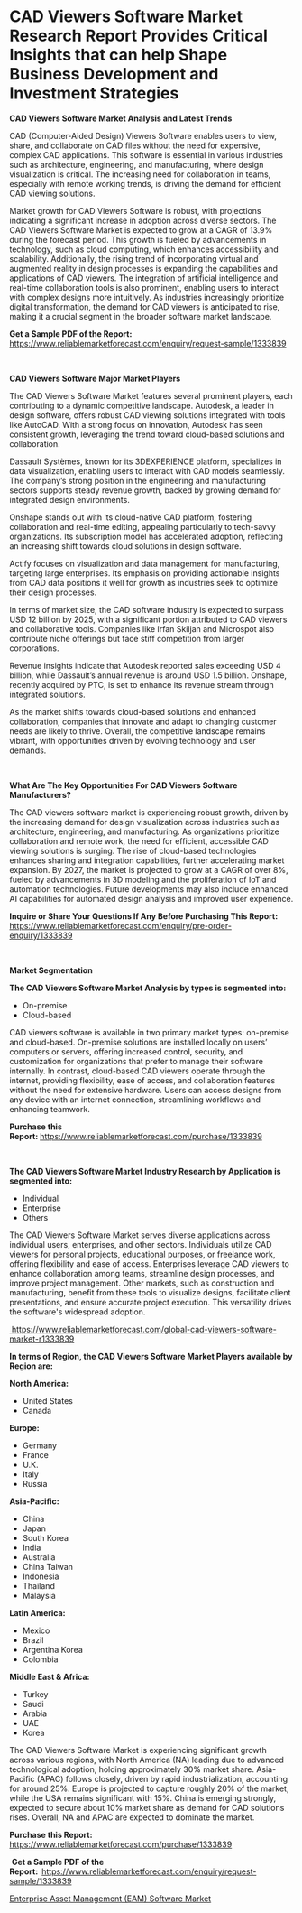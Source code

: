 <p><h1>CAD Viewers Software Market Research Report Provides Critical Insights that can help Shape Business Development and Investment Strategies</h1></p><p><strong>CAD Viewers Software Market Analysis and Latest Trends</strong></p>
<p><p>CAD (Computer-Aided Design) Viewers Software enables users to view, share, and collaborate on CAD files without the need for expensive, complex CAD applications. This software is essential in various industries such as architecture, engineering, and manufacturing, where design visualization is critical. The increasing need for collaboration in teams, especially with remote working trends, is driving the demand for efficient CAD viewing solutions.</p><p>Market growth for CAD Viewers Software is robust, with projections indicating a significant increase in adoption across diverse sectors. The CAD Viewers Software Market is expected to grow at a CAGR of 13.9% during the forecast period. This growth is fueled by advancements in technology, such as cloud computing, which enhances accessibility and scalability. Additionally, the rising trend of incorporating virtual and augmented reality in design processes is expanding the capabilities and applications of CAD viewers. The integration of artificial intelligence and real-time collaboration tools is also prominent, enabling users to interact with complex designs more intuitively. As industries increasingly prioritize digital transformation, the demand for CAD viewers is anticipated to rise, making it a crucial segment in the broader software market landscape.</p></p>
<p><strong>Get a Sample PDF of the Report:&nbsp;</strong> <a href="https://www.reliablemarketforecast.com/enquiry/request-sample/1333839?utm_campaign=1834&utm_medium=2&utm_source=Github&utm_content=ia&utm_term=27122024&utm_id=cad-viewers-software">https://www.reliablemarketforecast.com/enquiry/request-sample/1333839</a></p>
<p>&nbsp;</p>
<p><strong>CAD Viewers Software Major Market Players</strong></p>
<p><p>The CAD Viewers Software Market features several prominent players, each contributing to a dynamic competitive landscape. Autodesk, a leader in design software, offers robust CAD viewing solutions integrated with tools like AutoCAD. With a strong focus on innovation, Autodesk has seen consistent growth, leveraging the trend toward cloud-based solutions and collaboration.</p><p>Dassault Systèmes, known for its 3DEXPERIENCE platform, specializes in data visualization, enabling users to interact with CAD models seamlessly. The company’s strong position in the engineering and manufacturing sectors supports steady revenue growth, backed by growing demand for integrated design environments.</p><p>Onshape stands out with its cloud-native CAD platform, fostering collaboration and real-time editing, appealing particularly to tech-savvy organizations. Its subscription model has accelerated adoption, reflecting an increasing shift towards cloud solutions in design software.</p><p>Actify focuses on visualization and data management for manufacturing, targeting large enterprises. Its emphasis on providing actionable insights from CAD data positions it well for growth as industries seek to optimize their design processes.</p><p>In terms of market size, the CAD software industry is expected to surpass USD 12 billion by 2025, with a significant portion attributed to CAD viewers and collaborative tools. Companies like Irfan Skiljan and Microspot also contribute niche offerings but face stiff competition from larger corporations.</p><p>Revenue insights indicate that Autodesk reported sales exceeding USD 4 billion, while Dassault’s annual revenue is around USD 1.5 billion. Onshape, recently acquired by PTC, is set to enhance its revenue stream through integrated solutions.</p><p>As the market shifts towards cloud-based solutions and enhanced collaboration, companies that innovate and adapt to changing customer needs are likely to thrive. Overall, the competitive landscape remains vibrant, with opportunities driven by evolving technology and user demands.</p></p>
<p>&nbsp;</p>
<p><strong>What Are The Key Opportunities For CAD Viewers Software Manufacturers?</strong></p>
<p><p>The CAD viewers software market is experiencing robust growth, driven by the increasing demand for design visualization across industries such as architecture, engineering, and manufacturing. As organizations prioritize collaboration and remote work, the need for efficient, accessible CAD viewing solutions is surging. The rise of cloud-based technologies enhances sharing and integration capabilities, further accelerating market expansion. By 2027, the market is projected to grow at a CAGR of over 8%, fueled by advancements in 3D modeling and the proliferation of IoT and automation technologies. Future developments may also include enhanced AI capabilities for automated design analysis and improved user experience.</p></p>
<p><strong>Inquire or Share Your Questions If Any Before Purchasing This Report:</strong> <a href="https://www.reliablemarketforecast.com/enquiry/pre-order-enquiry/1333839?utm_campaign=1834&utm_medium=2&utm_source=Github&utm_content=ia&utm_term=27122024&utm_id=cad-viewers-software">https://www.reliablemarketforecast.com/enquiry/pre-order-enquiry/1333839</a></p>
<p>&nbsp;</p>
<p><strong>Market Segmentation</strong></p>
<p><strong>The CAD Viewers Software Market Analysis by types is segmented into:</strong></p>
<p><ul><li>On-premise</li><li>Cloud-based</li></ul></p>
<p><p>CAD viewers software is available in two primary market types: on-premise and cloud-based. On-premise solutions are installed locally on users’ computers or servers, offering increased control, security, and customization for organizations that prefer to manage their software internally. In contrast, cloud-based CAD viewers operate through the internet, providing flexibility, ease of access, and collaboration features without the need for extensive hardware. Users can access designs from any device with an internet connection, streamlining workflows and enhancing teamwork.</p></p>
<p><strong>Purchase this Report:&nbsp;</strong><a href="https://www.reliablemarketforecast.com/purchase/1333839?utm_campaign=1834&utm_medium=2&utm_source=Github&utm_content=ia&utm_term=27122024&utm_id=cad-viewers-software">https://www.reliablemarketforecast.com/purchase/1333839</a></p>
<p>&nbsp;</p>
<p><strong>The CAD Viewers Software Market Industry Research by Application is segmented into:</strong></p>
<p><ul><li>Individual</li><li>Enterprise</li><li>Others</li></ul></p>
<p><p>The CAD Viewers Software Market serves diverse applications across individual users, enterprises, and other sectors. Individuals utilize CAD viewers for personal projects, educational purposes, or freelance work, offering flexibility and ease of access. Enterprises leverage CAD viewers to enhance collaboration among teams, streamline design processes, and improve project management. Other markets, such as construction and manufacturing, benefit from these tools to visualize designs, facilitate client presentations, and ensure accurate project execution. This versatility drives the software's widespread adoption.</p></p>
<p><a href="https://www.reliablemarketforecast.com/global-cad-viewers-software-market-r1333839?utm_campaign=1834&utm_medium=2&utm_source=Github&utm_content=ia&utm_term=27122024&utm_id=cad-viewers-software">&nbsp;https://www.reliablemarketforecast.com/global-cad-viewers-software-market-r1333839</a></p>
<p><strong>In terms of Region, the CAD Viewers Software Market Players available by Region are:</strong></p>
<p>
    <p> <strong> North America: </strong>
        <ul>
            <li>United States</li>
            <li>Canada</li>
        </ul>
        </p> 
    <p> <strong> Europe: </strong>
        <ul>
            <li>Germany</li>
            <li>France</li>
            <li>U.K.</li>
            <li>Italy</li>
            <li>Russia</li>
        </ul>
        </p> 
    <p> <strong> Asia-Pacific: </strong>
        <ul>
            <li>China</li>
            <li>Japan</li>
            <li>South Korea</li>
            <li>India</li>
            <li>Australia</li>
            <li>China Taiwan</li>
            <li>Indonesia</li>
            <li>Thailand</li>
            <li>Malaysia</li>
        </ul>
        </p> 
    <p> <strong> Latin America: </strong>
        <ul>
            <li>Mexico</li>
            <li>Brazil</li>
            <li>Argentina Korea</li>
            <li>Colombia</li>
        </ul>
        </p> 
    <p> <strong> Middle East & Africa: </strong>
        <ul>
            <li>Turkey</li>
            <li>Saudi</li>
            <li>Arabia</li>
            <li>UAE</li>
            <li>Korea</li>
        </ul>
    </p>
    </p>
<p><p>The CAD Viewers Software Market is experiencing significant growth across various regions, with North America (NA) leading due to advanced technological adoption, holding approximately 30% market share. Asia-Pacific (APAC) follows closely, driven by rapid industrialization, accounting for around 25%. Europe is projected to capture roughly 20% of the market, while the USA remains significant with 15%. China is emerging strongly, expected to secure about 10% market share as demand for CAD solutions rises. Overall, NA and APAC are expected to dominate the market.</p></p>
<p><strong>Purchase this Report: </strong><a href="https://www.reliablemarketforecast.com/purchase/1333839?utm_campaign=1834&utm_medium=2&utm_source=Github&utm_content=ia&utm_term=27122024&utm_id=cad-viewers-software">https://www.reliablemarketforecast.com/purchase/1333839</a></p>
<p>&nbsp;<strong>Get a Sample PDF of the Report:&nbsp;&nbsp;</strong><a href="https://www.reliablemarketforecast.com/enquiry/request-sample/1333839?utm_campaign=1834&utm_medium=2&utm_source=Github&utm_content=ia&utm_term=27122024&utm_id=cad-viewers-software">https://www.reliablemarketforecast.com/enquiry/request-sample/1333839</a></p>
<p><strong></strong></p>
<p><p><a href="https://github.com/ashepherd82/Market-Research-Report-List-6/blob/main/enterprise-asset-management-eam-software-market.md?utm_campaign=1834&utm_medium=2&utm_source=Github&utm_content=ia&utm_term=27122024&utm_id=cad-viewers-software">Enterprise Asset Management (EAM) Software Market</a></p></p>